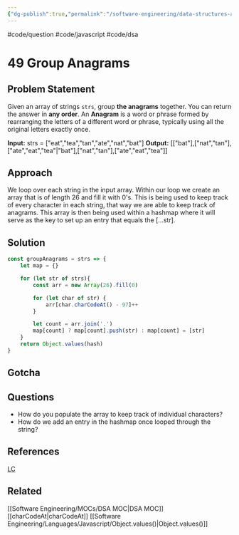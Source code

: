 ```yaml
---
{"dg-publish":true,"permalink":"/software-engineering/data-structures-and-algorithms/leetcode/arrays/49-group-anagrams/","created":"2023-07-19T06:36:38.044-05:00","updated":"2023-10-05T07:38:00.142-05:00"}
---
```


#code/question #code/javascript #code/dsa
# 49 Group Anagrams
## Problem Statement
Given an array of strings `strs`, group **the anagrams** together. You can return the answer in **any order**.
An **Anagram** is a word or phrase formed by rearranging the letters of a different word or phrase, typically using all the original letters exactly once.

**Input:** strs = ["eat","tea","tan","ate","nat","bat"]
**Output:** [["bat"],["nat","tan"],["ate","eat","tea"\|"bat"],["nat","tan"],["ate","eat","tea"]]
## Approach
We loop over each string in the input array. Within our loop we create an array that is of length 26 and fill it with 0's. This is being used to keep track of every character in each string, that way we are able to keep track of anagrams. This array is then being used within a hashmap where it will serve as the key to set up an entry that equals the [...str].
## Solution
```javascript
const groupAnagrams = strs => {
	let map = {}

	for (let str of strs){
		const arr = new Array(26).fill(0)

		for (let char of str) {
			arr[char.charCodeAt() - 97]++
		}

		let count = arr.join('.')
		map[count] ? map[count].push(str) : map[count] = [str]
	}
	return Object.values(hash)
}
```
## Gotcha

## Questions
- How do you populate the array to keep track of individual characters?
- How do we add an entry in the hashmap once looped through the string?
## References
[LC](https://leetcode.com/problems/group-anagrams/description/) 
## Related
[[Software Engineering/MOCs/DSA MOC\|DSA MOC]]
[[charCodeAt\|charCodeAt]]
[[Software Engineering/Languages/Javascript/Object.values()\|Object.values()]]